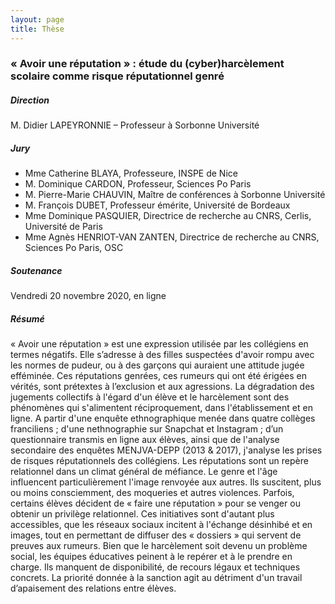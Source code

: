 ```yaml
---
layout: page
title: Thèse
---
```


### « Avoir une réputation » : étude du (cyber)harcèlement scolaire comme risque réputationnel genré

##### Direction 
M. Didier LAPEYRONNIE – Professeur à Sorbonne Université

##### Jury 
* Mme Catherine BLAYA, Professeure, INSPE de Nice
* M. Dominique CARDON, Professeur, Sciences Po Paris
* M. Pierre-Marie CHAUVIN, Maître de conférences à Sorbonne Université
* M. François DUBET, Professeur émérite, Université de Bordeaux
* Mme Dominique PASQUIER, Directrice de recherche au CNRS, Cerlis, Université de Paris
* Mme Agnès HENRIOT-VAN ZANTEN, Directrice de recherche au CNRS, Sciences Po Paris, OSC

##### Soutenance
Vendredi 20 novembre 2020, en ligne

##### Résumé
<div class="message">
« Avoir une réputation » est une expression utilisée par les collégiens en termes négatifs. Elle s’adresse à des filles suspectées d'avoir rompu avec les normes de pudeur, ou à des garçons qui auraient une attitude jugée efféminée. Ces réputations genrées, ces rumeurs qui ont été érigées en vérités, sont prétextes à l’exclusion et aux agressions. La dégradation des jugements collectifs à l'égard d'un élève et le harcèlement sont des phénomènes qui s'alimentent réciproquement, dans l'établissement et en ligne. A partir d'une enquête ethnographique menée dans quatre collèges franciliens ; d'une nethnographie sur Snapchat et Instagram ; d’un questionnaire transmis en ligne aux élèves, ainsi que de l'analyse secondaire des enquêtes MENJVA-DEPP (2013 & 2017), j'analyse les prises de risques réputationnels des collégiens. Les réputations sont un repère relationnel dans un climat général de méfiance. Le genre et l'âge influencent particulièrement l'image renvoyée aux autres. Ils suscitent, plus ou moins consciemment, des moqueries et autres violences. Parfois, certains élèves décident de « faire une réputation » pour se venger ou obtenir un privilège relationnel. Ces initiatives sont d'autant plus accessibles, que les réseaux sociaux incitent à l'échange désinhibé et en images, tout en permettant de diffuser des « dossiers » qui servent de preuves aux rumeurs. Bien que le harcèlement soit devenu un problème social, les équipes éducatives peinent à le repérer et à le prendre en charge. Ils manquent de disponibilité, de recours légaux et techniques concrets. La priorité donnée à la sanction agit au détriment d'un travail d’apaisement des relations entre élèves.
</div>
